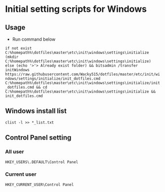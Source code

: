 # Initial setting scripts for Windows

## Usage

- Run command below

`if not exist C:%homepath%\dotfiles\master\etc\init\windows\settings\initialize (mkdir C:%homepath%\dotfiles\master\etc\init\windows\settings\initialize) else (echo '>'> Already exist folder) && bitsadmin /transfer initWindows https://raw.githubusercontent.com/Wacky515/dotfiles/master/etc/init/windows/settings/initialize/init_dotfiles.cmd C:%homepath%\dotfiles\master\etc\init\windows\settings\initialize/init_dotfiles.cmd && cd C:%homepath%\dotfiles\master\etc\init\windows\settings\initialize && init_dotfiles.cmd`

## Windows install list

`clist -l >> *_list.txt`

## Control Panel setting

### All user

`HKEY_USERS\.DEFAULT\Control Panel`

### Current user

`HKEY_CURRENT_USER\Control Panel`
